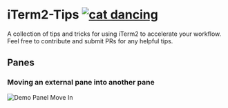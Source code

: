 # iTerm2-Tips [![cat dancing](http://orig06.deviantart.net/3978/f/2009/295/a/4/dancin_cat_by_xxxruno_murochoxxx.gif)](http://xxxruno-murochoxxx.deviantart.com/gallery/)
A collection of tips and tricks for using iTerm2 to accelerate your workflow. Feel free to contribute and submit PRs for any helpful tips.

## Panes
### Moving an external pane into another pane
![Demo Panel Move In](http://g.recordit.co/K1RGqlpGZX.gif)
